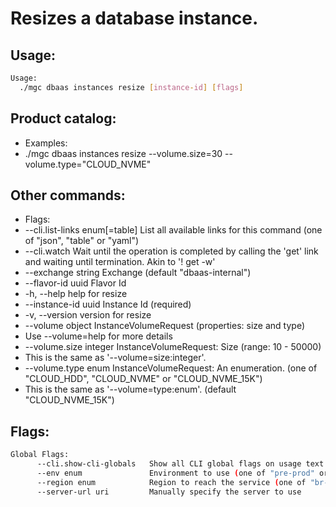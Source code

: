 # Resizes a database instance.

## Usage:
```bash
Usage:
  ./mgc dbaas instances resize [instance-id] [flags]
```

## Product catalog:
- Examples:
- ./mgc dbaas instances resize --volume.size=30 --volume.type="CLOUD_NVME"

## Other commands:
- Flags:
- --cli.list-links enum[=table]   List all available links for this command (one of "json", "table" or "yaml")
- --cli.watch                     Wait until the operation is completed by calling the 'get' link and waiting until termination. Akin to '! get -w'
- --exchange string               Exchange (default "dbaas-internal")
- --flavor-id uuid                Flavor Id
- -h, --help                          help for resize
- --instance-id uuid              Instance Id (required)
- -v, --version                       version for resize
- --volume object                 InstanceVolumeRequest (properties: size and type)
- Use --volume=help for more details
- --volume.size integer           InstanceVolumeRequest: Size (range: 10 - 50000)
- This is the same as '--volume=size:integer'.
- --volume.type enum              InstanceVolumeRequest: An enumeration. (one of "CLOUD_HDD", "CLOUD_NVME" or "CLOUD_NVME_15K")
- This is the same as '--volume=type:enum'. (default "CLOUD_NVME_15K")

## Flags:
```bash
Global Flags:
      --cli.show-cli-globals   Show all CLI global flags on usage text
      --env enum               Environment to use (one of "pre-prod" or "prod") (default "prod")
      --region enum            Region to reach the service (one of "br-mgl1", "br-ne1" or "br-se1") (default "br-se1")
      --server-url uri         Manually specify the server to use
```


